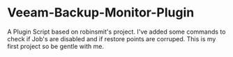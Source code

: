 # Veeam-Backup-Monitor-Plugin
A Plugin Script based on robinsmit's project. I've added some commands to check if Job's are disabled and if restore points are corruped.  This is my first project so be gentle with me.
